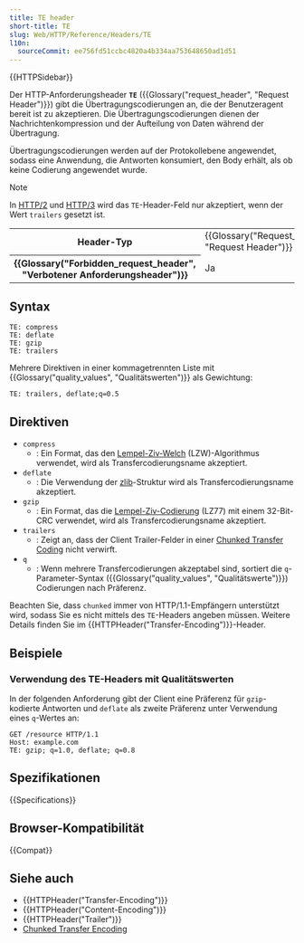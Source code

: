 ```yaml
---
title: TE header
short-title: TE
slug: Web/HTTP/Reference/Headers/TE
l10n:
  sourceCommit: ee756fd51ccbc4820a4b334aa753648650ad1d51
---
```


{{HTTPSidebar}}

Der HTTP-Anforderungsheader **`TE`** ({{Glossary("request_header", "Request Header")}}) gibt die Übertragungscodierungen an, die der Benutzeragent bereit ist zu akzeptieren.
Die Übertragungscodierungen dienen der Nachrichtenkompression und der Aufteilung von Daten während der Übertragung.

Übertragungscodierungen werden auf der Protokollebene angewendet, sodass eine Anwendung, die Antworten konsumiert, den Body erhält, als ob keine Codierung angewendet wurde.

> [!NOTE]
> In [HTTP/2](https://httpwg.org/specs/rfc9113.html#ConnectionSpecific) und [HTTP/3](https://httpwg.org/specs/rfc9114.html#header-formatting) wird das `TE`-Header-Feld nur akzeptiert, wenn der Wert `trailers` gesetzt ist.

<table class="properties">
  <tbody>
    <tr>
      <th scope="row">Header-Typ</th>
      <td>{{Glossary("Request_header", "Request Header")}}</td>
    </tr>
    <tr>
      <th scope="row">{{Glossary("Forbidden_request_header", "Verbotener Anforderungsheader")}}</th>
      <td>Ja</td>
    </tr>
  </tbody>
</table>

## Syntax

```http
TE: compress
TE: deflate
TE: gzip
TE: trailers
```

Mehrere Direktiven in einer kommagetrennten Liste mit {{Glossary("quality_values", "Qualitätswerten")}} als Gewichtung:

```http
TE: trailers, deflate;q=0.5
```

## Direktiven

- `compress`
  - : Ein Format, das den [Lempel-Ziv-Welch](https://en.wikipedia.org/wiki/LZW) (LZW)-Algorithmus verwendet, wird als Transfercodierungsname akzeptiert.
- `deflate`
  - : Die Verwendung der [zlib](https://en.wikipedia.org/wiki/Zlib)-Struktur wird als Transfercodierungsname akzeptiert.
- `gzip`
  - : Ein Format, das die [Lempel-Ziv-Codierung](https://en.wikipedia.org/wiki/LZ77_and_LZ78#LZ77) (LZ77) mit einem 32-Bit-CRC verwendet, wird als Transfercodierungsname akzeptiert.
- `trailers`
  - : Zeigt an, dass der Client Trailer-Felder in einer [Chunked Transfer Coding](/de/docs/Web/HTTP/Reference/Headers/Transfer-Encoding#chunked) nicht verwirft.
- `q`
  - : Wenn mehrere Transfercodierungen akzeptabel sind, sortiert die `q`-Parameter-Syntax ({{Glossary("quality_values", "Qualitätswerte")}}) Codierungen nach Präferenz.

Beachten Sie, dass `chunked` immer von HTTP/1.1-Empfängern unterstützt wird, sodass Sie es nicht mittels des `TE`-Headers angeben müssen.
Weitere Details finden Sie im {{HTTPHeader("Transfer-Encoding")}}-Header.

## Beispiele

### Verwendung des TE-Headers mit Qualitätswerten

In der folgenden Anforderung gibt der Client eine Präferenz für `gzip`-kodierte Antworten und `deflate` als zweite Präferenz unter Verwendung eines `q`-Wertes an:

```http
GET /resource HTTP/1.1
Host: example.com
TE: gzip; q=1.0, deflate; q=0.8
```

## Spezifikationen

{{Specifications}}

## Browser-Kompatibilität

{{Compat}}

## Siehe auch

- {{HTTPHeader("Transfer-Encoding")}}
- {{HTTPHeader("Content-Encoding")}}
- {{HTTPHeader("Trailer")}}
- [Chunked Transfer Encoding](https://en.wikipedia.org/wiki/Chunked_transfer_encoding)
